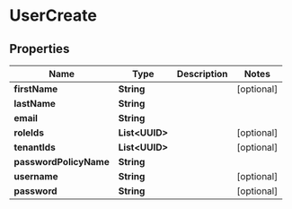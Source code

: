 

# UserCreate


## Properties

Name | Type | Description | Notes
------------ | ------------- | ------------- | -------------
**firstName** | **String** |  |  [optional]
**lastName** | **String** |  | 
**email** | **String** |  | 
**roleIds** | **List&lt;UUID&gt;** |  |  [optional]
**tenantIds** | **List&lt;UUID&gt;** |  |  [optional]
**passwordPolicyName** | **String** |  | 
**username** | **String** |  |  [optional]
**password** | **String** |  |  [optional]




